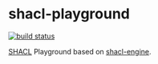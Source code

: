 # shacl-playground

[![build status](https://img.shields.io/github/actions/workflow/status/rdf-ext/shacl-playground/build.yaml)](https://github.com/rdf-ext/shacl-playground/actions/workflows/build.yaml)

[SHACL](https://www.w3.org/TR/shacl/) Playground based on [shacl-engine](https://github.com/rdf-ext/shacl-engine).
